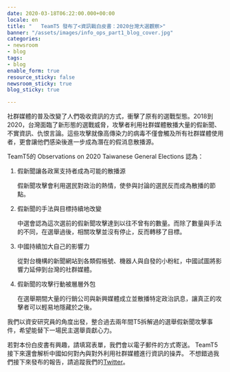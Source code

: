 ```yaml
---
date: 2020-03-18T06:22:00.000+00:00
locale: en
title: "   TeamT5 發布了<資訊戰白皮書：2020台灣大選觀察>"
banner: "/assets/images/info_ops_part1_blog_cover.jpg"
categories:
- newsroom
- blog
tags:
- blog
enable_form: true
resource_sticky: false
newsroom_sticky: true
blog_sticky: true

---
```

社群媒體的普及改變了人們吸收資訊的方式，衝擊了原有的選戰型態。2018到2020，台灣面臨了新形態的選戰威脅，攻擊者利用社群媒體散播大量的假新聞、不實資訊、仇恨言論。這些攻擊就像高傳染力的病毒不僅會觸及所有社群媒體使用者，更會讓他們感染後進一步成為潛在的假消息散播源。

TeamT5的 Observations on 2020 Taiwanese General Elections 認為：

1. 假新聞讓各政黨支持者成為可能的散播源

   假新聞攻擊會利用選民對政治的熱情，使參與討論的選民反而成為散播的節點。
2. 假新聞的手法與目標持續地改變

   中選會認為這次選前的假新聞攻擊達到以往不曾有的數量。而除了數量與手法的不同，在選舉過後，相關攻擊並沒有停止，反而轉移了目標。
3. 中國持續加大自己的影響力

   從對台機構的新聞網站到各類假帳號、機器人與自發的小粉紅，中國試圖將影響力延伸到台灣的社群媒體。
4. 假新聞的攻擊行動被層層外包

   在選舉期間大量的行銷公司與新興媒體成立並散播特定政治訊息，讓真正的攻擊者可以輕易地隱藏於之後。

我們以資安研究員的角度出發，整合過去兩年間T5拆解過的選舉假新聞攻擊事件，希望能替下一場民主選舉貢獻心力。

若對本份白皮書有興趣，請填寫表單，我們會以電子郵件的方式寄送。 TeamT5接下來還會解析中國如何對內與對外利用社群媒體進行資訊的操弄。 不想錯過我們接下來發布的報告，請追蹤我們的[Twitter](https://twitter.com/TeamT5_Official)。